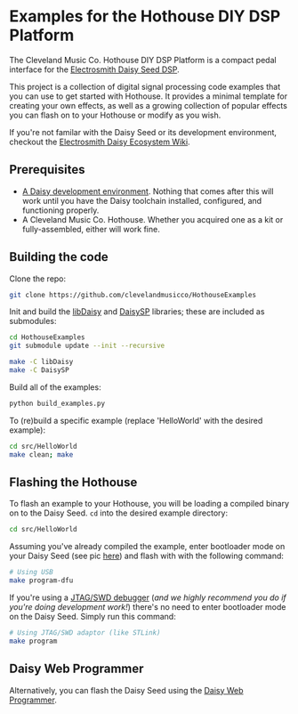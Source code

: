 # Examples for the Hothouse DIY DSP Platform

The Cleveland Music Co. Hothouse DIY DSP Platform is a compact pedal interface for the [Electrosmith Daisy Seed DSP](https://electro-smith.com/products/daisy-seed).

This project is a collection of digital signal processing code examples that you can use to get started with Hothouse. It provides a minimal template for creating your own effects, as well as a growing collection of popular effects you can flash on to your Hothouse or modify as you wish.

If you're not familar with the Daisy Seed or its development environment, checkout the [Electrosmith Daisy Ecosystem Wiki](https://github.com/electro-smith/DaisyWiki/wiki).

## Prerequisites

* [A Daisy development environment](https://github.com/electro-smith/DaisyWiki/wiki/1.-Setting-Up-Your-Development-Environment). Nothing that comes after this will work until you have the Daisy toolchain installed, configured, and functioning properly.
* A Cleveland Music Co. Hothouse. Whether you acquired one as a kit or fully-assembled, either will work fine.

## Building the code

Clone the repo:

```bash
git clone https://github.com/clevelandmusicco/HothouseExamples
```

Init and build the [libDaisy](https://github.com/electro-smith/libDaisy.git) and [DaisySP](https://github.com/electro-smith/DaisySP.git) libraries; these are included as submodules:

```bash
cd HothouseExamples
git submodule update --init --recursive

make -C libDaisy
make -C DaisySP
```

Build all of the examples:

```bash
python build_examples.py
```

To (re)build a specific example (replace 'HelloWorld' with the desired example):

```bash
cd src/HelloWorld
make clean; make
```

## Flashing the Hothouse

To flash an example to your Hothouse, you will be loading a compiled binary on to the Daisy Seed. `cd` into the desired example directory:

```bash
cd src/HelloWorld
```

Assuming you've already compiled the example, enter bootloader mode on your Daisy Seed (see pic [here](https://github.com/electro-smith/DaisyWiki/wiki/1.-Setting-Up-Your-Development-Environment#4a-flashing-the-daisy-via-usb)) and flash with with the following command:

```bash
# Using USB
make program-dfu
```

If you're using a [JTAG/SWD debugger](https://electro-smith.com/products/st-link-v3-mini-debugger) (*and we highly recommend you do if you're doing development work!*) there's no need to enter bootloader mode on the Daisy Seed. Simply run this command:

```bash
# Using JTAG/SWD adaptor (like STLink)
make program
```

## Daisy Web Programmer

Alternatively, you can flash the Daisy Seed using the [Daisy Web Programmer](https://electro-smith.github.io/Programmer/).
